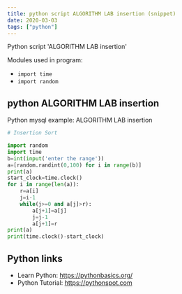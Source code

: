 ```yaml
---
title: python script ALGORITHM LAB insertion (snippet)
date: 2020-03-03
tags: ["python"]
---
```

Python script 'ALGORITHM LAB insertion'


Modules used in program: 
* `import time`
* `import random`

## python ALGORITHM LAB insertion

Python mysql example: ALGORITHM LAB insertion

```python
# Insertion Sort

import random
import time
b=int(input('enter the range'))
a=[random.randint(0,100) for i in range(b)]
print(a)
start_clock=time.clock()
for i in range(len(a)):
    r=a[i]
    j=i-1
    while(j>=0 and a[j]>r):
        a[j+1]=a[j]
        j=j-1
        a[j+1]=r
print(a)
print(time.clock()-start_clock)


```

## Python links

- Learn Python: https://pythonbasics.org/
- Python Tutorial: https://pythonspot.com
